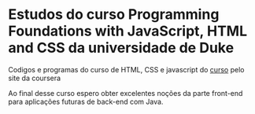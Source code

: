 # Estudos do curso Programming Foundations with JavaScript, HTML and CSS da universidade de Duke
<p>Codigos e programas do curso de HTML, CSS e javascript do <a href="https://www.coursera.org/learn/duke-programming-web">curso</a> 
pelo site da coursera</p>
<p>Ao final desse curso espero obter excelentes noções da parte front-end para aplicações futuras de back-end com Java.</p>

